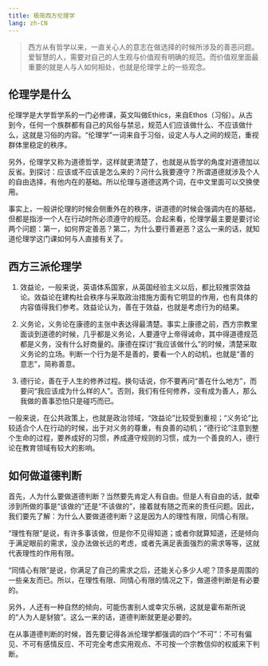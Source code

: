 ```yaml
---
title: 极简西方伦理学
lang: zh-CN
---
```


> 西方从有哲学以来，一直关心人的意志在做选择的时候所涉及的善恶问题。爱智慧的人，需要对自己的人生观与价值观有明确的规范。而价值观里面最重要的就是人与人如何相处，也就是伦理学上的一些观念。

## 伦理学是什么

伦理学是大学哲学系的一门必修课，英文叫做Ethics，来自Ethos（习俗）。从古到今，任何一个族群都有自己的风俗与禁忌，规范人们应该做什么、不应该做什么，这就是习俗的内容。“伦理学”一词来自于习俗，设定人与人之间的规范，重视群体里稳定的秩序。

另外，伦理学又称为道德哲学，这样就更清楚了，也就是从哲学的角度对道德加以反省。到探讨：应该或不应该是怎么来的？问什么我要遵守？所谓道德就涉及个人的自由选择，有他内在的基础。所以伦理与道德这两个词，在中文里面可以交换使用。

事实上，一般讲伦理的时候会侧重外在的秩序，讲道德的时候会强调内在的基础，但都是指涉一个人在行动时所必须遵守的规范。合起来看，伦理学最主要是要讨论两个问题：第一，如何界定善恶？第二，为什么要行善避恶？这么一来的话，就知道伦理学这门课如何与人直接有关了。


## 西方三派伦理学

1. 效益论，一般来说，英语体系国家，从英国经验主义以后，都比较推崇效益论。效益论在建构社会秩序与采取政治措施方面有它明显的作用，也有具体的内容值得我们参考。效益论认为，善在于效益，也就是考虑行为的结果。

2. 义务论，义务论在康德的主张中表达得最清楚。事实上康德之前，西方宗教里面谈到道德的时候，几乎都是义务论，人要遵守上帝得诫命，其中得道德规范都是义务，没有什么好商量的。康德在探讨“我应该做什么”的时候，清楚采取义务论的立场。判断一个行为是不是善的，要看一个人的动机，也就是“善的意志”，简称善意。

3. 德行论，善在于人生的修养过程。换句话说，你不要再问“善在什么地方”，而要问“我应该成为什么样的人”。否则，我们有任何修养，没有成为善人，那么我做的善事恐怕只是碰巧而已。

一般来说，在公共政策上，也就是政治领域，“效益论”比较受到重视；“义务论”比较适合个人在行动的时候，出于对义务的尊重，有良善的动机；“德行论”注意到整个生命的过程，要养成好的习惯，养成遵守规则的习惯，成为一个善良的人，德行论在教育领域有较大的影响。


## 如何做道德判断

首先，人为什么要做道德判断？当然要先肯定人有自由。但是人有自由的话，就牵涉到所做的事是“该做的”还是“不该做的”，接着就有随之而来的责任问题。因此，我们要先了解：为什么人要做道德判断？这是因为人的理性有限，同情心有限。

“理性有限”是说，有许多事该做，但是你不见得知道；或者你就算知道，还是倾向于满足眼前的需求，没办法做长远的考虑，或者先满足表面强烈的需求等等，这就代表理性的作用有限。

“同情心有限”是说，你满足了自己的需求之后，还能关心多少人呢？顶多是周围的一些亲友而已。所以，在理性有限、同情心有限的情况之下，做道德判断是有必要的。

另外，人还有一种自然的倾向，可能伤害别人或幸灾乐祸，这就是霍布斯所说的“人为人是豺狼”。这么一来的话，道德判断就更是必要的。

在从事道德判断的时候，首先要记得各派伦理学都强调的四个“不可”：不可有偏见、不可有感情反应、不可完全考虑实用观点、不可按一个宗教信仰的权威来下判断。
